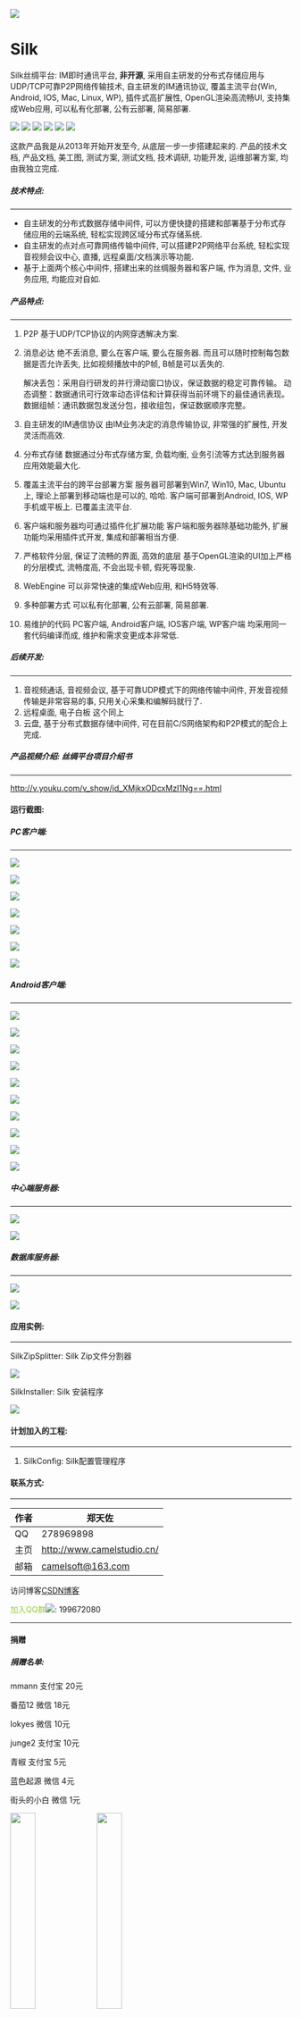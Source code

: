 
![](https://github.com/zhengtianzuo/zhengtianzuo.github.io/blob/master/images/menuLogoBack.png?raw=true)

# Silk
Silk丝绸平台:
IM即时通讯平台, **非开源**, 采用自主研发的分布式存储应用与UDP/TCP可靠P2P网络传输技术, 自主研发的IM通讯协议, 覆盖主流平台(Win, Android, IOS, Mac, Linux, WP), 插件式高扩展性, OpenGL渲染高流畅UI, 支持集成Web应用, 可以私有化部署, 公有云部署, 简易部署.

![](https://img.shields.io/badge/%E7%89%88%E6%9D%83%E8%AE%B8%E5%8F%AF-MIT-orange.svg)
![](https://img.shields.io/badge/Qt-5.10-blue.svg)
![](https://img.shields.io/badge/VS-2017-blue.svg)
![](https://img.shields.io/badge/QtQuick-2.2-blue.svg)
![](https://img.shields.io/badge/%E7%89%88%E6%9C%AC-1.0.0.0-blue.svg)
![](https://img.shields.io/badge/%E7%BC%96%E8%AF%91-%E6%88%90%E5%8A%9F-brightgreen.svg)


这款产品我是从2013年开始开发至今, 从底层一步一步搭建起来的.
产品的技术文档, 产品文档, 美工图, 测试方案, 测试文档, 技术调研, 功能开发, 运维部署方案, 均由我独立完成.

##### 技术特点:
***
* 自主研发的分布式数据存储中间件, 可以方便快捷的搭建和部署基于分布式存储应用的云端系统, 轻松实现跨区域分布式存储系统.
* 自主研发的点对点可靠网络传输中间件, 可以搭建P2P网络平台系统, 轻松实现音视频会议中心, 直播, 远程桌面/文档演示等功能.
* 基于上面两个核心中间件, 搭建出来的丝绸服务器和客户端, 作为消息, 文件, 业务应用, 均能应对自如.

##### 产品特点:
***
1. P2P
    基于UDP/TCP协议的内网穿透解决方案.

2. 消息必达
    绝不丢消息, 要么在客户端, 要么在服务器. 而且可以随时控制每包数据是否允许丢失, 比如视频播放中的P帧, B帧是可以丢失的.

    解决丢包：采用自行研发的并行滑动窗口协议，保证数据的稳定可靠传输。
    动态调整：数据通讯可行效率动态评估和计算获得当前环境下的最佳通讯表现。
    数据组帧：通讯数据包发送分包，接收组包，保证数据顺序完整。

3. 自主研发的IM通信协议
    由IM业务决定的消息传输协议, 非常强的扩展性, 开发灵活而高效.

4. 分布式存储
    数据通过分布式存储方案, 负载均衡, 业务引流等方式达到服务器应用效能最大化.

5. 覆盖主流平台的跨平台部署方案
    服务器可部署到Win7, Win10, Mac, Ubuntu上, 理论上部署到移动端也是可以的, 哈哈.  客户端可部署到Android, IOS, WP手机或平板上. 已覆盖主流平台.

6. 客户端和服务器均可通过插件化扩展功能
    客户端和服务器除基础功能外, 扩展功能均采用插件式开发, 集成和部署相当方便.

7. 严格软件分层, 保证了流畅的界面, 高效的底层
    基于OpenGL渲染的UI加上严格的分层模式, 流畅度高, 不会出现卡顿, 假死等现象.

8. WebEngine
    可以非常快速的集成Web应用, 和H5特效等.

9. 多种部署方式
    可以私有化部署, 公有云部署, 简易部署.


10. 易维护的代码
    PC客户端, Android客户端, IOS客户端, WP客户端 均采用同一套代码编译而成, 维护和需求变更成本非常低.

##### 后续开发:
***
 1. 音视频通话, 音视频会议, 基于可靠UDP模式下的网络传输中间件, 开发音视频传输是非常容易的事, 只用关心采集和编解码就行了.
 2. 远程桌面, 电子白板 这个同上
 3. 云盘, 基于分布式数据存储中间件, 可在目前C/S网络架构和P2P模式的配合上完成.

##### 产品视频介绍:  丝绸平台项目介绍书
***
http://v.youku.com/v_show/id_XMjkxODcxMzI1Ng==.html

#### 运行截图:
##### PC客户端:
***
![](https://github.com/zhengtianzuo/Silk/blob/master/images/win/pc%20(1).png?raw=true)

![](https://github.com/zhengtianzuo/Silk/blob/master/images/win/pc%20(2).png?raw=true)

![](https://github.com/zhengtianzuo/Silk/blob/master/images/win/pc%20(3).png?raw=true)

![](https://github.com/zhengtianzuo/Silk/blob/master/images/win/pc%20(4).png?raw=true)

![](https://github.com/zhengtianzuo/Silk/blob/master/images/win/pc%20(5).png?raw=true)

![](https://github.com/zhengtianzuo/Silk/blob/master/images/win/pc%20(6).png?raw=true)

![](https://github.com/zhengtianzuo/Silk/blob/master/images/win/pc%20(7).png?raw=true)

##### Android客户端:
***
![](https://github.com/zhengtianzuo/Silk/blob/master/images/android/android%20(1).png?raw=true)

![](https://github.com/zhengtianzuo/Silk/blob/master/images/android/android%20(2).png?raw=true)

![](https://github.com/zhengtianzuo/Silk/blob/master/images/android/android%20(3).png?raw=true)

![](https://github.com/zhengtianzuo/Silk/blob/master/images/android/android%20(4).png?raw=true)

![](https://github.com/zhengtianzuo/Silk/blob/master/images/android/android%20(5).png?raw=true)

![](https://github.com/zhengtianzuo/Silk/blob/master/images/android/android%20(6).png?raw=true)

![](https://github.com/zhengtianzuo/Silk/blob/master/images/android/android%20(7).png?raw=true)

![](https://github.com/zhengtianzuo/Silk/blob/master/images/android/android%20(8).png?raw=true)

![](https://github.com/zhengtianzuo/Silk/blob/master/images/android/android%20(9).png?raw=true)

![](https://github.com/zhengtianzuo/Silk/blob/master/images/android/android%20(10).png?raw=true)

##### 中心端服务器:
***
![](https://github.com/zhengtianzuo/Silk/blob/master/images/win/pc%20(8).png?raw=true)

![](https://github.com/zhengtianzuo/Silk/blob/master/images/win/pc%20(9).png?raw=true)

##### 数据库服务器:
***
![](https://github.com/zhengtianzuo/Silk/blob/master/images/win/pc%20(10).png?raw=true)

![](https://github.com/zhengtianzuo/Silk/blob/master/images/win/pc%20(11).png?raw=true)



#### 应用实例:
***
SilkZipSplitter: Silk Zip文件分割器

![](https://github.com/zhengtianzuo/Silk/blob/master/SilkZipSplitter/show.gif?raw=true)


SilkInstaller: Silk 安装程序

![](https://github.com/zhengtianzuo/Silk/blob/master/SilkInstaller/show.gif?raw=true)


#### 计划加入的工程:
***
1. SilkConfig: Silk配置管理程序


#### 联系方式:
***
|作者|郑天佐|
|---|---
|QQ|278969898
|主页|http://www.camelstudio.cn/
|邮箱|camelsoft@163.com

访问博客[CSDN博客](http://blog.csdn.net/zhengtianzuo06)

<font color=#9ACD32>加入QQ群</font>![](https://github.com/zhengtianzuo/zhengtianzuo.github.io/blob/master/qq.png?raw=true): 199672080




***
#### **捐赠**
##### 捐赠名单:
mmann 支付宝 20元

番茄12 微信 18元

lokyes 微信 10元

junge2 支付宝 10元

青椒 支付宝 5元

蓝色起源 微信 4元

街头的小白 微信 1元


<img src="https://github.com/zhengtianzuo/zhengtianzuo.github.io/blob/master/weixin.jpg?raw=true" width="30%" height="30%" />           <img src="https://github.com/zhengtianzuo/zhengtianzuo.github.io/blob/master/zhifubao.jpg?raw=true" width="30%" height="30%" />

###### 觉得分享的内容还不错, 就请作者喝杯咖啡吧~~
***
